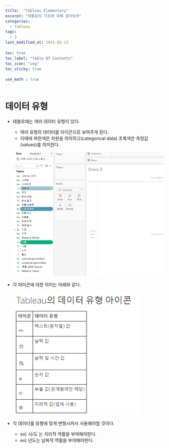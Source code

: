 ```yaml
---
title:  "Tableau Elementary"
excerpt: "테블로의 기초에 대해 알아보자"
categories:
  - Tableau
tags:
  - 3
last_modified_at: 2021-02-13

toc: true
toc_label: "Table Of Contents"
toc_icon: "cog"
toc_sticky: true

use_math : true
---
```


# 데이터 유형

- 테블로에는 여러 데이터 유형이 있다.

  - 여러 유형의 데이터를 아이콘으로 보여주게 된다.
  - 이때에 파란색은 차원을 의미하고(categorical data) 초록색은 측정값(values)를 의미한다.

  ![png](/assets/images/Tableau/0_2.PNG)

- 각 아이콘에 대한 의미는 아래와 같다.

  ![png](/assets/images/Tableau/0_1.PNG)

- 각 데이터를 유형에 맞게 변형시켜서 사용해야할 것이다.
  - ex) 시/도 는 지리적 역활을 부여해야한다.
  - ex) 년도는 날짜적 역활을 부여해야한다.



# 